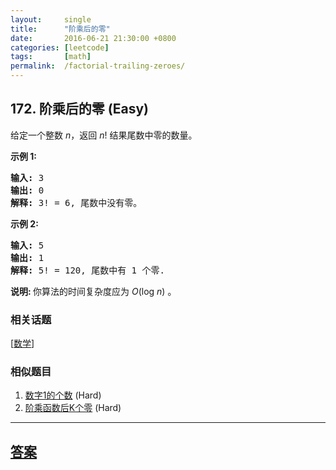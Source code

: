 ```yaml
---
layout:     single
title:      "阶乘后的零"
date:       2016-06-21 21:30:00 +0800
categories: [leetcode]
tags:       [math]
permalink:  /factorial-trailing-zeroes/
---
```


## 172. 阶乘后的零 (Easy)

<p>给定一个整数 <em>n</em>，返回 <em>n</em>! 结果尾数中零的数量。</p>

<p><strong>示例 1:</strong></p>

<pre><strong>输入:</strong> 3
<strong>输出:</strong> 0
<strong>解释:</strong>&nbsp;3! = 6, 尾数中没有零。</pre>

<p><strong>示例&nbsp;2:</strong></p>

<pre><strong>输入:</strong> 5
<strong>输出:</strong> 1
<strong>解释:</strong>&nbsp;5! = 120, 尾数中有 1 个零.</pre>

<p><strong>说明: </strong>你算法的时间复杂度应为&nbsp;<em>O</em>(log&nbsp;<em>n</em>)<em>&nbsp;</em>。</p>

### 相关话题
  [[数学](https://github.com/openset/leetcode/tree/master/tag/math/README.md)]

### 相似题目
  1. [数字1的个数](/number-of-digit-one) (Hard)
  1. [阶乘函数后K个零](/preimage-size-of-factorial-zeroes-function) (Hard)

---

## [答案](https://github.com/openset/leetcode/tree/master/problems/factorial-trailing-zeroes)
